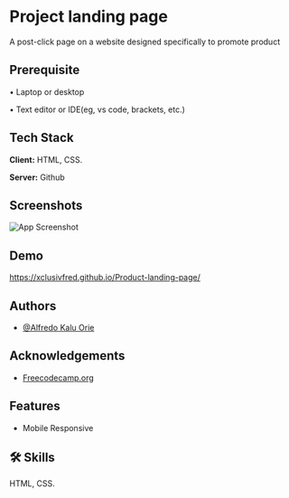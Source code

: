 # Project landing page 

A post-click page on a website designed specifically to promote product 

## Prerequisite

• Laptop or desktop

• Text editor or IDE(eg, vs code, brackets, etc.)

## Tech Stack

**Client:** HTML, CSS.

**Server:** Github


## Screenshots

![App Screenshot](https://i.postimg.cc/c1DDB7qG/285843152-335584972065344-8635541701505350891-n.jpg)


## Demo

https://xclusivfred.github.io/Product-landing-page/


## Authors

- [@Alfredo Kalu Orie](https://www.github.com/xclusivfred)


## Acknowledgements

 - [Freecodecamp.org](https://freecodecamp.org/)

## Features

- Mobile Responsive


## 🛠 Skills
HTML, CSS.



